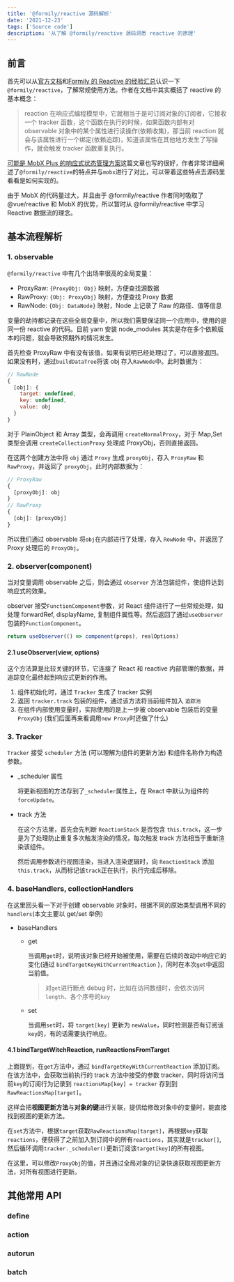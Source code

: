 ```yaml
---
title: '@formily/reactive 源码解析'
date: '2021-12-23'
tags: ['Source code']
description: '从了解 @formily/reactive 源码洞悉 reactive 的原理'
---
```


## 前言

首先可以从[官方文档](https://reactive.formilyjs.org/zh-CN/guide)和[Formily 的 Reactive 的经验汇总](https://blog.fishedee.com/2021/07/13/Formily%E7%9A%84Reactive%E7%9A%84%E7%BB%8F%E9%AA%8C%E6%B1%87%E6%80%BB/)认识一下`@formily/reactive`，了解常规使用方法。作者在文档中其实概括了 reactive 的基本概念：

> reaction 在响应式编程模型中，它就相当于是可订阅对象的订阅者，它接收一个 tracker 函数，这个函数在执行的时候，如果函数内部有对 observable 对象中的某个属性进行读操作(依赖收集)，那当前 reaction 就会与该属性进行一个绑定(依赖追踪)，知道该属性在其他地方发生了写操作，就会触发 tracker 函数重复执行。

[可能是 MobX Plus 的响应式状态管理方案](https://zhuanlan.zhihu.com/p/369682733)这篇文章也写的很好，作者非常详细阐述了`@formily/reactive`的特点并与`mobx`进行了对比，可以带着这些特点去源码里看看是如何实现的。

由于 MobX 的代码量过大，并且由于 @formily/reactive 作者同时吸取了 @vue/reactive 和 MobX 的优势，所以暂时从 @formily/reactive 中学习 Reactive 数据流的理念。

## 基本流程解析

### 1. observable

`@formily/reactive` 中有几个出场率很高的全局变量：

- ProxyRaw: `{ProxyObj: Obj}` 映射，方便查找源数据
- RawProxy: `{Obj: ProxyObj}` 映射，方便查找 Proxy 数据
- RawNode: `{Obj: DataNode}` 映射，Node 上记录了 Raw 的路径、值等信息

变量的劫持都记录在这些全局变量中，所以我们需要保证同一个应用中，使用的是同一份 reactive 的代码。目前 yarn 安装 node_modules 其实是存在多个依赖版本的问题，就会导致预期外的情况发生。

首先检查 ProxyRaw 中有没有该值，如果有说明已经处理过了，可以直接返回。如果没有时，通过`buildDataTree`将该 obj 存入`RawNode`中。此时数据为：

```js
// RawNode
{
  [obj]: {
    target: undefined,
    key: undefined,
    value: obj
  }
}
```

对于 PlainObject 和 Array 类型，会再调用 `createNormalProxy`，对于 Map,Set 类型会调用 `createCollectionProxy` 处理成 ProxyObj，否则直接返回。

在这两个创建方法中将 `obj` 通过 `Proxy` 生成 `proxyObj`，存入 `ProxyRaw` 和 `RawProxy`，并返回了 `proxyObj`，此时内部数据为：

```js
// ProxyRaw
{
  [proxyObj]: obj
}
// RawProxy
{
  [obj]: [proxyObj]
}
```

所以我们通过 observable 将`obj`在内部进行了处理，存入 `RowNode` 中，并返回了 Proxy 处理后的 `ProxyObj`。

### 2. observer(component)

当对变量调用 observable 之后，则会通过 `observer` 方法包装组件，使组件达到响应式的效果。

observer 接受`FunctionComponent`参数，对 React 组件进行了一些常规处理，如处理 forwardRef, displayName, 复制组件属性等。然后返回了通过`useObserver`包装的`FunctionComponent`。

```js
return useObserver(() => component(props), realOptions)
```

#### 2.1 useObserver(view, options)

这个方法算是比较关键的环节，它连接了 React 和 reactive 内部管理的数据，并追踪变化最终起到响应式更新的作用。

1. 组件初始化时，通过 `Tracker` 生成了 tracker 实例
2. 返回 `tracker.track` 包装的组件，通过该方法将当前组件加入 `追踪池`
3. 在组件内部使用变量时，实际使用的是上一步被 observable 包装后的变量 `ProxyObj` (我们后面再来看调用`new Proxy`时还做了什么)

### 3. Tracker

`Tracker` 接受 `scheduler` 方法 (可以理解为组件的更新方法) 和组件名称作为构造参数。

- \_scheduler 属性

  将更新视图的方法存到了`_scheduler`属性上，在 React 中默认为组件的 `forceUpdate`。

- track 方法

  在这个方法里，首先会先判断 `ReactionStack` 是否包含 `this.track`，这一步是为了处理防止重复多次触发渲染的情况，每次触发 track 方法相当于重新渲染该组件。

  然后调用参数进行视图渲染，当进入渲染逻辑时，向 `ReactionStack` 添加 `this.track`，从而标记该`track`正在执行，执行完成后移除。

### 4. baseHandlers, collectionHandlers

在这里回头看一下对于创建 observable 对象时，根据不同的原始类型调用不同的 `handlers`(本文主要以 get/set 举例)

- baseHandlers

  - get

    当调用`get`时，说明该对象已经开始被使用，需要在后续的改动中响应它的变化(通过 `bindTargetKeyWithCurrentReaction` )，同时在本次`get`中返回当前值。

    > 对`get`进行断点 debug 时，比如在访问数组时，会依次访问 `length`、各个序号的`key`

  - set

    当调用`set`时，将 `target[key]` 更新为 `newValue`，同时检测是否有订阅该`key`的，有的话需要执行响应。

#### 4.1 bindTargetWitchReaction, runReactionsFromTarget

上面提到，在`get`方法中，通过 `bindTargetKeyWithCurrentReaction` 添加订阅。在该方法中，会获取当前执行的 track 方法中接受的参数 tracker，同时将访问当前`key`的订阅行为记录到 `reactionsMap[key] = tracker` 存到到 `RawReactionsMap[target]`。

这样会把**视图更新方法**与**对象的键**进行关联，提供给修改对象中的变量时，能直接找到视图的更新方法。

在`set`方法中，根据`target`获取`RawReactionsMap[target]`，再根据`key`获取`reactions`，便获得了之前加入到订阅中的所有`reactions`，其实就是`tracker[]`,然后循环调用`tracker._scheduler()`更新订阅该`target[key]`的所有视图。

在这里，可以修改`ProxyObj`的值，并且通过全局对象的记录快速获取视图更新方法，对所有视图进行更新。

## 其他常用 API

### define

### action

### autorun

### batch
